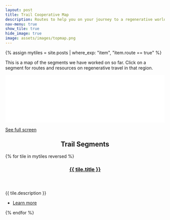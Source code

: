 ```yaml
---
layout: post
title: Trail Cooperative Map
description: Routes to help you on your journey to a regenerative world
nav-menu: true
show_tile: true
hide_image: true
image: assets/images/topmap.png
---
```


{% assign mytiles = site.posts | where_exp: "item", "item.route == true" %}


<p>This is a map of the segments we have worked on so far. Click on a segment for routes and resources on regenerative travel in that region.</p>

<div class="iframeholder"><iframe width="100%" id="map" frameborder="0" allowfullscreen src="//umap.openstreetmap.fr/en/map/trail-cooperative-overview_684823?scaleControl=false&miniMap=false&scrollWheelZoom=false&zoomControl=true&allowEdit=false&moreControl=true&searchControl=null&tilelayersControl=null&embedControl=null&datalayersControl=true&onLoadPanel=undefined&captionBar=false"></iframe></div><p><a href="//umap.openstreetmap.fr/en/map/trail-cooperative-overview_684823">See full screen</a></p>

<section id="two" class="spotlights">
    <h2 style="margin-top:5%;text-align:center;">Trail Segments</h2>
    {% for tile in mytiles reversed %}
    <section>
        <a href="{{ tile.url  | relative_url }}" class="image">
            <img src="{{ tile.image }}" alt="" data-position="center center" />
        </a>
        <div class="content">
            <div class="inner">
                <header class="major">
                    <h3>
                        <a href="{{ tile.url  | relative_url }}">{{ tile.title }}</a>
                    </h3>
                </header>
                <p>{{ tile.description }}</p>
                <ul class="actions">
                    <li><a href="{{ tile.url  | relative_url }}" class="button">Learn more</a></li>
                </ul>
            </div>
        </div>
    </section>
    {% endfor %}
</section>

